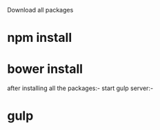 Download all packages
# npm install
# bower install

after installing all the packages:-
start gulp server:-

# gulp
